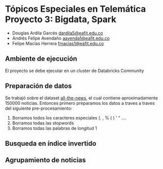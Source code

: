 # Tópicos Especiales en Telemática Proyecto 3: Bigdata, Spark

- Douglas Ardila Garcés dardila5@eafit.edu.co
- Andrés Felipe Avendaño aavenda1@eafit.edu.co
- Felipe Macías Herrera fmacias1@eafit.edu.co

## Ambiente de ejecución
El proyecto se debe ejecutar en un cluster de Databricks Community

## Preparación de datos

Se trabajó sobre el dataset [all-the-news](https://www.kaggle.com/snapcrack/all-the-news), el cual contiene aproximadamente 150000 noticias. Entonces primero preparamos los datos a traves a traves del siguiente pre-procesamiento:
1. Borramos todos los caracteres especiales (. , % ( ) ‘ “ ....
2. Borramos todas las stopwords
3. Borramos todas las palabras de longitud 1

## Busqueda en índice invertido

## Agrupamiento de noticias

